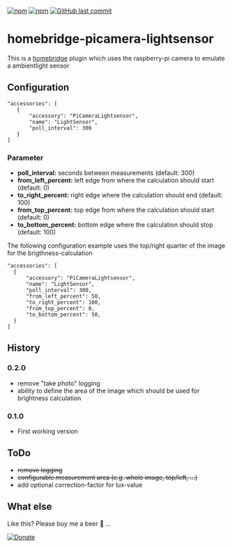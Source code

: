 [![npm](https://img.shields.io/npm/v/homebridge-picamera-lightsensor.svg?style=plastic)](https://www.npmjs.com/package/homebridge-picamera-lightsensor)
[![npm](https://img.shields.io/npm/dt/homebridge-picamera-lightsensor.svg?style=plastic)](https://www.npmjs.com/package/homebridge-picamera-lightsensor)
[![GitHub last commit](https://img.shields.io/github/last-commit/skrollme/homebridge-picamera-lightsensor.svg?style=plastic)](https://github.com/skrollme/homebridge-picamera-lightsensor)

# homebridge-picamera-lightsensor

This is a [homebridge](https://github.com/nfarina/homebridge) plugin which uses the raspberry-pi camera to emulate a ambientlight sensor

## Configuration

 ```
"accessories": [
	{
		"accessory": "PiCameraLightsensor",
		"name": "LightSensor",
		"poll_interval": 300
	}
]
 ```
 ### Parameter
 
 - **poll_interval:** seconds between measurements (default: 300)
 - **from_left_percent:** left edge from where the calculation should start (default: 0)
 - **to_right_percent:** right edge where the calculation should end (default: 100)
 - **from_top_percent:** top edge from where the calculation should start (default: 0)
 - **to_bottom_percent:** bottom edge where the calculation should stop (default: 100)
 
 The following configuration example uses the top/right quarter of the image for the brigthness-calculation
 
  ```
 "accessories": [
 	{
 		"accessory": "PiCameraLightsensor",
 		"name": "LightSensor",
 		"poll_interval": 300,
 		"from_left_percent": 50,
 		"to_right_percent": 100,
 		"from_top_percent": 0,
 		"to_bottom_percent": 50,
 	}
 ]
  ```

## History

### 0.2.0
- remove "take photo" logging
- ability to define the area of the image which should be used for brightness calculation

### 0.1.0
- First working version

## ToDo
- ~~remove logging~~
- ~~configurable measurement area (e.g. whole image, top/left, ...)~~
- add optional correction-factor for lux-value

## What else

Like this? Please buy me a beer :beers: ...

[![Donate](https://img.shields.io/badge/Donate-PayPal-blue.svg)](https://www.paypal.me/skroll)




